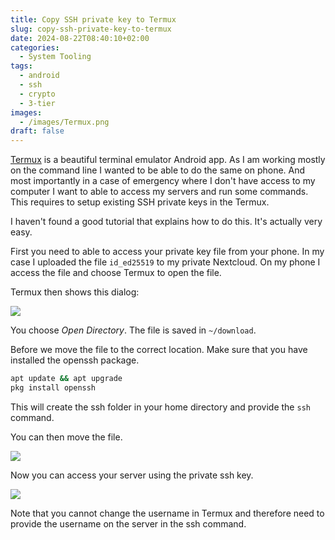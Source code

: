 ```yaml
---
title: Copy SSH private key to Termux
slug: copy-ssh-private-key-to-termux
date: 2024-08-22T08:40:10+02:00
categories:
  - System Tooling
tags:
  - android
  - ssh
  - crypto
  - 3-tier
images:
  - /images/Termux.png
draft: false
---
```

[Termux](https://termux.dev/en/) is a beautiful terminal emulator Android app. As I am working mostly on the command line I wanted to be able to do the same on phone. And most importantly in a case of emergency where I don't have access to my computer I want to able to access my servers and run some commands. This requires to setup existing SSH private keys in the Termux.

<!--more-->

I haven't found a good tutorial that explains how to do this. It's actually very easy.

First you need to able to access your private key file from your phone. In my case I uploaded the file `id_ed25519` to my private Nextcloud. On my phone I access the file and choose Termux to open the file.

Termux then shows this dialog:

![](/images/Save%20file%20in%20Termux.png)

You choose *Open Directory*. The file is saved in `~/download`.

Before we move the file to the correct location. Make sure that you have installed the openssh package.

```bash
apt update && apt upgrade
pkg install openssh
```

This will create the ssh folder in your home directory and provide the `ssh` command.

You can then move the file.

![](/images/Move%20file%20in%20Termux.png)

Now you can access your server using the private ssh key.

![](/images/SSH%20to%20server%20in%20Termux.png)

Note that you cannot change the username in Termux and therefore need to provide the username on the server in the ssh command.